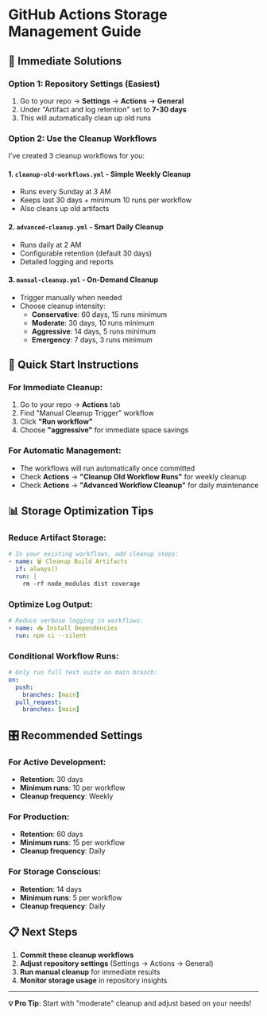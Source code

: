 # GitHub Actions Storage Management Guide

## 🎯 **Immediate Solutions**

### **Option 1: Repository Settings (Easiest)**
1. Go to your repo → **Settings** → **Actions** → **General**
2. Under "Artifact and log retention" set to **7-30 days**
3. This will automatically clean up old runs

### **Option 2: Use the Cleanup Workflows**
I've created 3 cleanup workflows for you:

#### 1. `cleanup-old-workflows.yml` - Simple Weekly Cleanup
- Runs every Sunday at 3 AM
- Keeps last 30 days + minimum 10 runs per workflow
- Also cleans up old artifacts

#### 2. `advanced-cleanup.yml` - Smart Daily Cleanup  
- Runs daily at 2 AM
- Configurable retention (default 30 days)
- Detailed logging and reports

#### 3. `manual-cleanup.yml` - On-Demand Cleanup
- Trigger manually when needed
- Choose cleanup intensity:
  - **Conservative**: 60 days, 15 runs minimum
  - **Moderate**: 30 days, 10 runs minimum  
  - **Aggressive**: 14 days, 5 runs minimum
  - **Emergency**: 7 days, 3 runs minimum

## 🚀 **Quick Start Instructions**

### **For Immediate Cleanup:**
1. Go to your repo → **Actions** tab
2. Find "Manual Cleanup Trigger" workflow
3. Click **"Run workflow"**
4. Choose **"aggressive"** for immediate space savings

### **For Automatic Management:**
- The workflows will run automatically once committed
- Check **Actions** → **"Cleanup Old Workflow Runs"** for weekly cleanup
- Check **Actions** → **"Advanced Workflow Cleanup"** for daily maintenance

## 📊 **Storage Optimization Tips**

### **Reduce Artifact Storage:**
```yaml
# In your existing workflows, add cleanup steps:
- name: 🗑️ Cleanup Build Artifacts
  if: always()
  run: |
    rm -rf node_modules dist coverage
```

### **Optimize Log Output:**
```yaml
# Reduce verbose logging in workflows:
- name: 📥 Install Dependencies
  run: npm ci --silent
```

### **Conditional Workflow Runs:**
```yaml
# Only run full test suite on main branch:
on:
  push:
    branches: [main]
  pull_request:
    branches: [main]
```

## 🎛️ **Recommended Settings**

### **For Active Development:**
- **Retention**: 30 days
- **Minimum runs**: 10 per workflow
- **Cleanup frequency**: Weekly

### **For Production:**
- **Retention**: 60 days  
- **Minimum runs**: 15 per workflow
- **Cleanup frequency**: Daily

### **For Storage Conscious:**
- **Retention**: 14 days
- **Minimum runs**: 5 per workflow
- **Cleanup frequency**: Daily

## 📋 **Next Steps**

1. **Commit these cleanup workflows**
2. **Adjust repository settings** (Settings → Actions → General)
3. **Run manual cleanup** for immediate results
4. **Monitor storage usage** in repository insights

---
**💡 Pro Tip**: Start with "moderate" cleanup and adjust based on your needs!
